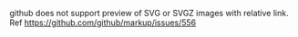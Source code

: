 github does not support preview of SVG or SVGZ images with relative link. Ref https://github.com/github/markup/issues/556
